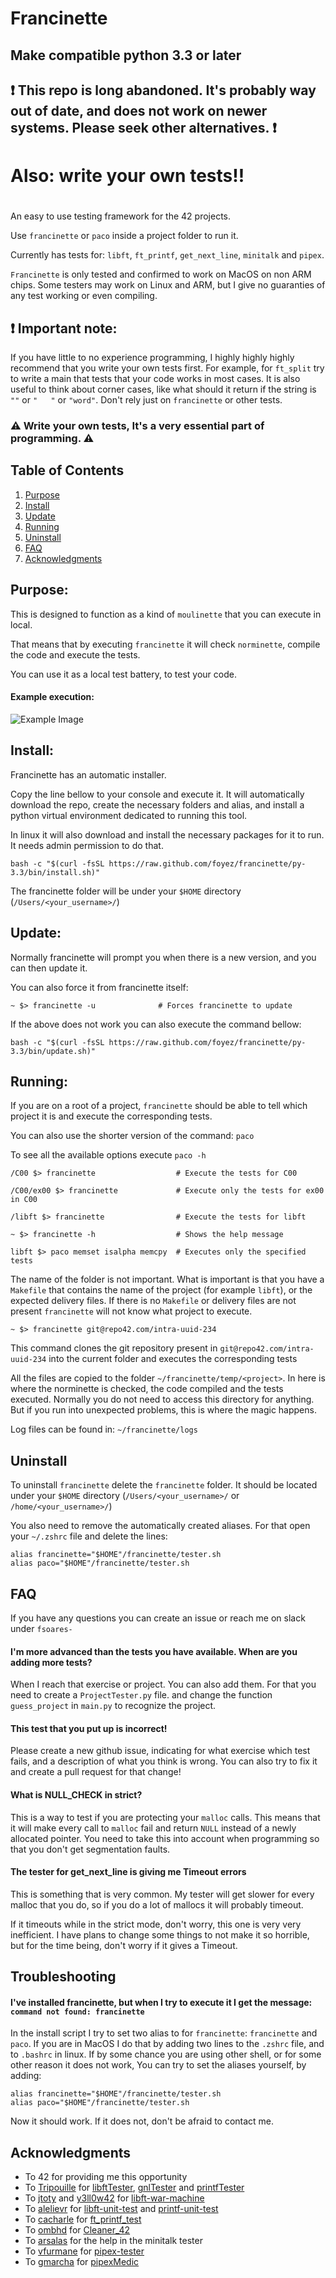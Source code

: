 # Francinette

## Make compatible python 3.3 or later

## :exclamation: This repo is long abandoned. It's probably way out of date, and does not work on newer systems. Please seek other alternatives. :exclamation:

# Also: write your own tests!!

#

An easy to use testing framework for the 42 projects.

Use `francinette` or `paco` inside a project folder to run it.

Currently has tests for: `libft`, `ft_printf`, `get_next_line`, `minitalk` and `pipex`.

`Francinette` is only tested and confirmed to work on MacOS on non ARM chips. Some testers may work on
Linux and ARM, but I give no guaranties of any test working or even compiling.

## :exclamation: Important note:

If you have little to no experience programming, I highly highly highly recommend that you write
your own tests first. For example, for `ft_split` try to write a main that tests that your code
works in most cases. It is also useful to think about corner cases, like what should it return
if the string is `""` or `"   "` or `"word"`. Don't rely just on `francinette` or other tests.

### :warning: Write your own tests, It's a very essential part of programming. :warning:

## Table of Contents

1. [Purpose](#purpose)
2. [Install](#install)
3. [Update](#update)
4. [Running](#Running)
5. [Uninstall](#uninstall)
6. [FAQ](#faq)
7. [Acknowledgments](#acknowledgments)

## Purpose:

This is designed to function as a kind of `moulinette` that you can execute in local.

That means that by executing `francinette` it will check `norminette`, compile the
code and execute the tests.

You can use it as a local test battery, to test your code.

#### Example execution:

![Example Image](doc/example.png)

## Install:

Francinette has an automatic installer.

Copy the line bellow to your console and execute it. It will automatically download the repo,
create the necessary folders and alias, and install a python virtual environment dedicated to
running this tool.

In linux it will also download and install the necessary packages for it to run. It needs
admin permission to do that.

```
bash -c "$(curl -fsSL https://raw.github.com/foyez/francinette/py-3.3/bin/install.sh)"
```

The francinette folder will be under your `$HOME` directory (`/Users/<your_username>/`)

## Update:

Normally francinette will prompt you when there is a new version, and you can then update it.

You can also force it from francinette itself:

```
~ $> francinette -u              # Forces francinette to update
```

If the above does not work you can also execute the command bellow:

```
bash -c "$(curl -fsSL https://raw.github.com/foyez/francinette/py-3.3/bin/update.sh)"
```

## Running:

If you are on a root of a project, `francinette` should be able to tell which project
it is and execute the corresponding tests.

You can also use the shorter version of the command: `paco`

To see all the available options execute `paco -h`

```
/C00 $> francinette                  # Execute the tests for C00

/C00/ex00 $> francinette             # Execute only the tests for ex00 in C00

/libft $> francinette                # Execute the tests for libft

~ $> francinette -h                  # Shows the help message

libft $> paco memset isalpha memcpy  # Executes only the specified tests
```

The name of the folder is not important. What is important is that you have a `Makefile`
that contains the name of the project (for example `libft`), or the expected delivery files.
If there is no `Makefile` or delivery files are not present `francinette` will not know
what project to execute.

```
~ $> francinette git@repo42.com/intra-uuid-234
```

This command clones the git repository present in `git@repo42.com/intra-uuid-234` into the
current folder and executes the corresponding tests

All the files are copied to the folder `~/francinette/temp/<project>`. In here is where the
norminette is checked, the code compiled and the tests executed. Normally you do not need to
access this directory for anything. But if you run into unexpected problems, this is where
the magic happens.

Log files can be found in: `~/francinette/logs`

## Uninstall

To uninstall `francinette` delete the `francinette` folder. It should be located under your
`$HOME` directory (`/Users/<your_username>/` or `/home/<your_username>/`)

You also need to remove the automatically created aliases. For that open your `~/.zshrc`
file and delete the lines:

```
alias francinette="$HOME"/francinette/tester.sh
alias paco="$HOME"/francinette/tester.sh
```

## FAQ

If you have any questions you can create an issue or reach me on slack under `fsoares-`

#### I'm more advanced than the tests you have available. When are you adding more tests?

When I reach that exercise or project. You can also add them. For that you need to create a
`ProjectTester.py` file. and change the function `guess_project` in `main.py` to recognize
the project.

#### This test that you put up is incorrect!

Please create a new github issue, indicating for what exercise which test fails, and a
description of what you think is wrong. You can also try to fix it and create a pull request
for that change!

#### What is NULL_CHECK in strict?

This is a way to test if you are protecting your `malloc` calls. This means that it will make
every call to `malloc` fail and return `NULL` instead of a newly allocated pointer. You need
to take this into account when programming so that you don't get segmentation faults.

#### The tester for get_next_line is giving me Timeout errors

This is something that is very common. My tester will get slower for every malloc that you do, so if
you do a lot of mallocs it will probably timeout.

If it timeouts while in the strict mode, don't worry, this one is very very inefficient. I have
plans to change some things to not make it so horrible, but for the time being, don't worry if
it gives a Timeout.

## Troubleshooting

#### I've installed francinette, but when I try to execute it I get the message: `command not found: francinette`

In the install script I try to set two alias to for `francinette`: `francinette` and `paco`.
If you are in MacOS I do that by adding two lines to the `.zshrc` file, and to `.bashrc` in
linux. If by some chance you are using other shell, or for some other reason it does not work,
You can try to set the aliases yourself, by adding:

```
alias francinette="$HOME"/francinette/tester.sh
alias paco="$HOME"/francinette/tester.sh
```

Now it should work. If it does not, don't be afraid to contact me.

## Acknowledgments

- To 42 for providing me this opportunity
- To [Tripouille](https://github.com/Tripouille) for [libftTester](https://github.com/Tripouille/libftTester), [gnlTester](https://github.com/Tripouille/gnlTester) and [printfTester](https://github.com/Tripouille/printfTester)
- To [jtoty](https://github.com/jtoty) and [y3ll0w42](https://github.com/y3ll0w42) for [libft-war-machine](https://github.com/y3ll0w42/libft-war-machine)
- To [alelievr](https://github.com/alelievr) for [libft-unit-test](https://github.com/alelievr/libft-unit-test) and [printf-unit-test](https://github.com/alelievr/printf-unit-test)
- To [cacharle](https://github.com/cacharle) for [ft_printf_test](https://github.com/cacharle/ft_printf_test)
- To [ombhd](https://github.com/ombhd) for [Cleaner_42](https://github.com/ombhd/Cleaner_42)
- To [arsalas](https://github.com/arsalas) for the help in the minitalk tester
- To [vfurmane](https://github.com/vfurmane) for [pipex-tester](https://github.com/vfurmane/pipex-tester)
- To [gmarcha](https://github.com/gmarcha) for [pipexMedic](https://github.com/gmarcha/pipexMedic)
